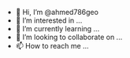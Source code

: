 - 👋 Hi, I’m @ahmed786geo
- 👀 I’m interested in ...
- 🌱 I’m currently learning ...
- 💞️ I’m looking to collaborate on ...
- 📫 How to reach me ...

<!---
ahmed786geo/ahmed786geo is a ✨ special ✨ repository because its `README.md` (this file) appears on your GitHub profile.
You can click the Preview link to take a look at your changes.
--->
